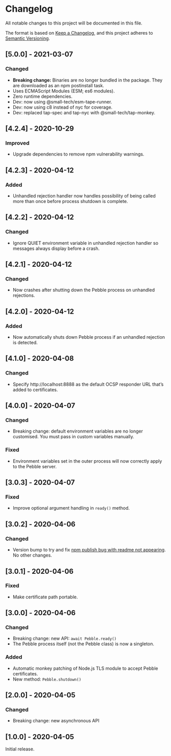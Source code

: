 # Changelog

All notable changes to this project will be documented in this file.

The format is based on [Keep a Changelog](https://keepachangelog.com/en/1.0.0/), and this project adheres to [Semantic Versioning](https://semver.org/spec/v2.0.0.html).

## [5.0.0] - 2021-03-07

### Changed

  - __Breaking change:__ Binaries are no longer bundled in the package. They are downloaded as an npm postinstall task.
  - Uses ECMAScript Modules (ESM; es6 modules).
  - Zero runtime dependencies.
  - Dev: now using @small-tech/esm-tape-runner.
  - Dev: now using c8 instead of nyc for coverage.
  - Dev: replaced tap-spec and tap-nyc with @small-tech/tap-monkey.

## [4.2.4] - 2020-10-29

### Improved

  - Upgrade dependencies to remove npm vulnerability warnings.

## [4.2.3] - 2020-04-12

### Added

  - Unhandled rejection handler now handles possibility of being called more than once before process shutdown is complete.

## [4.2.2] - 2020-04-12

### Changed

  - Ignore QUIET environment variable in unhandled rejection handler so messages always display before a crash.

## [4.2.1] - 2020-04-12

### Changed

  - Now crashes after shutting down the Pebble process on unhandled rejections.

## [4.2.0] - 2020-04-12

### Added

  - Now automatically shuts down Pebble process if an unhandled rejection is detected.

## [4.1.0] - 2020-04-08

### Changed

  - Specify http://localhost:8888 as the default OCSP responder URL that’s added to certificates.

## [4.0.0] - 2020-04-07

### Changed

  - Breaking change: default environment variables are no longer customised. You must pass in custom variables manually.

### Fixed

  - Environment variables set in the outer process will now correctly apply to the Pebble server.

## [3.0.3] - 2020-04-07

### Fixed

  - Improve optional argument handling in `ready()` method.

## [3.0.2] - 2020-04-06

### Changed

  - Version bump to try and fix [npm publish bug with readme not appearing](https://npm.community/search?q=Unable%20to%20find%20a%20readme%20). No other changes.

## [3.0.1] - 2020-04-06

### Fixed

  - Make certificate path portable.

## [3.0.0] - 2020-04-06

### Changed

  - Breaking change: new API: `await Pebble.ready()`
  - The Pebble process itself (not the Pebble class) is now a singleton.

### Added

  - Automatic monkey patching of Node.js TLS module to accept Pebble certificates.
  - New method: `Pebble.shutdown()`

## [2.0.0] - 2020-04-05

### Changed

  - Breaking change: new asynchronous API

## [1.0.0] - 2020-04-05

Initial release.

